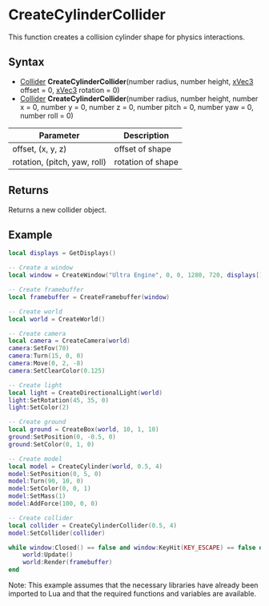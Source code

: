# CreateCylinderCollider

This function creates a collision cylinder shape for physics interactions.

## Syntax

- [Collider](Collider.md) **CreateCylinderCollider**(number radius, number height, [xVec3](xVec3.md) offset = 0, [xVec3](xVec3.md) rotation = 0)
- [Collider](Collider.md) **CreateCylinderCollider**(number radius, number height, number x = 0, number y = 0, number z = 0, number pitch = 0, number yaw = 0, number roll = 0)

Parameter | Description
---|---
offset, (x, y, z) | offset of shape
rotation, (pitch, yaw, roll) | rotation of shape

## Returns

Returns a new collider object.

## Example

```lua
local displays = GetDisplays()

-- Create a window
local window = CreateWindow("Ultra Engine", 0, 0, 1280, 720, displays[1], WINDOW_TITLEBAR | WINDOW_CENTER)

-- Create framebuffer
local framebuffer = CreateFramebuffer(window)

-- Create world
local world = CreateWorld()

-- Create camera
local camera = CreateCamera(world)
camera:SetFov(70)
camera:Turn(15, 0, 0)
camera:Move(0, 2, -8)
camera:SetClearColor(0.125)

-- Create light
local light = CreateDirectionalLight(world)
light:SetRotation(45, 35, 0)
light:SetColor(2)

-- Create ground
local ground = CreateBox(world, 10, 1, 10)
ground:SetPosition(0, -0.5, 0)
ground:SetColor(0, 1, 0)

-- Create model
local model = CreateCylinder(world, 0.5, 4)
model:SetPosition(0, 5, 0)
model:Turn(90, 10, 0)
model:SetColor(0, 0, 1)
model:SetMass(1)
model:AddForce(100, 0, 0)

-- Create collider
local collider = CreateCylinderCollider(0.5, 4)
model:SetCollider(collider)

while window:Closed() == false and window:KeyHit(KEY_ESCAPE) == false do
    world:Update()
    world:Render(framebuffer)
end
```

Note: This example assumes that the necessary libraries have already been imported to Lua and that the required functions and variables are available.

